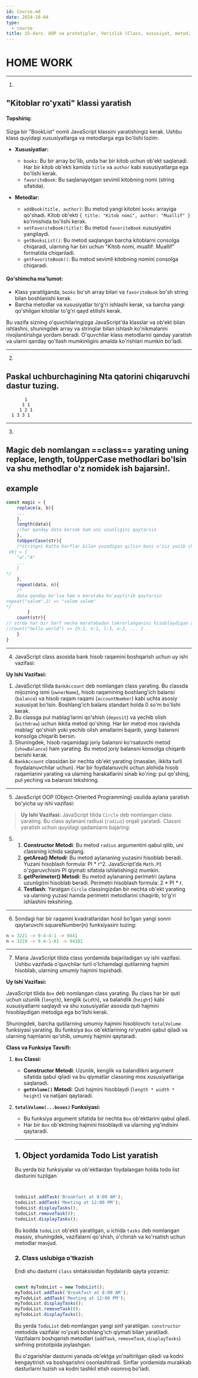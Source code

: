 ```yaml
---
id: Course.md
date: 2024-10-04
type:
  - course
title: 15-dars. OOP va prototiplar, Vorislik (Class, xususiyat, metod, getter va setter, ...)
---
```

# HOME WORK

----
1.
## "Kitoblar ro'yxati" klassi yaratish

#### Topshiriq:
Sizga bir "BookList" nomli JavaScript klassini yaratishingiz kerak. Ushbu klass quyidagi xususiyatlarga va metodlarga ega bo'lishi lozim:

- **Xususiyatlar:**
  - `books`: Bu bir array bo'lib, unda har bir kitob uchun ob'ekt saqlanadi. Har bir kitob ob'ekti kamida `title` va `author` kabi xususiyatlarga ega bo'lishi kerak.
  - `favoriteBook`: Bu saqlanayotgan sevimli kitobning nomi (string sifatida).

- **Metodlar:**
  - `addBook(title, author)`: Bu metod yangi kitobni `books` arrayiga qo'shadi. Kitob ob'ekti `{ title: "Kitob nomi", author: "Muallif" }` ko'rinishida bo'lishi kerak.
  - `setFavoriteBook(title)`: Bu metod `favoriteBook` xususiyatini yangilaydi.
  - `getBooksList()`: Bu metod saqlangan barcha kitoblarni consolga chiqaradi, ularning har biri uchun "Kitob nomi, muallif: Muallif" formatida chiqariladi.
  - `getFavoriteBook()`: Bu metod sevimli kitobning nomini consolga chiqaradi.

#### Qo'shimcha ma'lumot:
- Klass yaratilganda, `books` bo'sh array bilan va `favoriteBook` bo'sh string bilan boshlanishi kerak.
- Barcha metodlar va xususiyatlar to'g'ri ishlashi kerak, va barcha yangi qo'shilgan kitoblar to'g'ri qayd etilishi kerak.

Bu vazifa sizning o'quvchilaringizga JavaScript'da klasslar va ob'ekt bilan ishlashni, shuningdek array va stringlar bilan ishlash ko'nikmalarini rivojlantirishga yordam beradi. O'quvchilar klass metodlarini qanday yaratish va ularni qanday qo'llash mumkinligini amalda ko'rishlari mumkin bo'ladi.


---
2.
## Paskal uchburchagining Nta qatorini chiqaruvchi dastur tuzing.
		   1
		  1 1
		 1 2 1
	  1 3 3 1


----
3.
## Magic deb nomlangan ==class==  yarating uning **replace, length, toUpperCase** methodlari bo'lsin va shu methodlar o'z nomidek ish bajarsin!.


## example
```js
const magic = {
	replace(a, b){
	...
	},
	length(data){
	//har qanday data bersak ham uni uzunligini qaytarsin
	},
	toUpperCase(str){
	/*stringni Katta harflar bilan yozadigan qilsin buni o'ziz yozib chiqing tayyor codedan yoki string methotidan foydalanman
 obj = {
	"a":"A"
	...
	}
*/
	},
	repeat(data, n){
	/*
	data qanday bo'lsa ham n marotaba ko'paytirib qaytarsin
repeat("salom",2) => "salom salom"
*/
		}
	count(str){
// strda har bir harf necha marotabadan takrorlanganini hisoblaydigan algorithm tuzing!
//count("hello world") => {h:1, e:1, l:3, o:2, ... }
	}
}
```



----


4.  JavaScript class asosida bank hisob raqamini boshqarish uchun uy ishi vazifasi:

**Uy Ishi Vazifasi:**
1. JavaScript tilida `BankAccount` deb nomlangan class yarating. Bu classda mijozning ismi (`ownerName`), hisob raqamining boshlang'ich balansi (`balance`) va hisob raqam raqami (`accountNumber`) kabi uchta asosiy xususiyat bo'lsin. Boshlang'ich balans standart holda 0 so'm bo'lishi kerak.
2. Bu classga pul mablag'larini qo'shish (`deposit`) va yechib olish (`withdraw`) uchun ikkita metod qo'shing. Har bir metod mos ravishda mablag' qo'shish yoki yechib olish amallarini bajarib, yangi balansni konsolga chiqarib bersin.
3. Shuningdek, hisob raqamidagi joriy balansni ko'rsatuvchi metod (`showBalance`) ham yarating. Bu metod joriy balansni konsolga chiqarib berishi kerak.
4. `BankAccount` classidan bir nechta ob'ekt yarating (masalan, ikkita turli foydalanuvchilar uchun). Har bir foydalanuvchi uchun alohida hisob raqamlarini yarating va ularning harakatlarini sinab ko'ring: pul qo'shing, pul yeching va balansni tekshiring.


----
5.  JavaScript  OOP (Object-Oriented Programming) usulida aylana yaratish bo'yicha uy ishi vazifasi:


>**Uy Ishi Vazifasi:** JavaScript tilida `Circle` deb nomlangan class yarating. Bu class aylanani radiusi (`radius`) orqali yaratadi. Classni yaratish uchun quyidagi qadamlarni bajaring:

5.
	1.  **Constructor Metodi**: Bu metod `radius` argumentini qabul qilib, uni classning ichida saqlang.
	2. **getArea() Metodi**: Bu metod aylananing yuzasini hisoblab beradi. Yuzani hisoblash formula: PI * r^2. JavaScript'da `Math.PI` o'zgaruvchisini PI qiymati sifatida ishlatishingiz mumkin.
	3. **getPerimeter() Metodi**: Bu metod aylananing perimetri (aylana uzunligi)ni hisoblab beradi. Perimetri hisoblash formula: 2 * PI * r.
	4. **Testlash**: Yaratgan `Circle` classingizdan bir nechta ob'ekt yarating va ularning yuzasi hamda perimetri metodlarini chaqirib, to'g'ri ishlashini tekshiring.


----
6. Sondagi har bir raqamni kvadratlaridan hosil bo’lgan yangi sonni qaytaruvchi squareNumber(n) funksiyasini tuzing:
 ```js
n = 3221 -> 9-4-4-1 -> 9441
n = 3219 -> 9-4-1-81 -> 94181
```

---
7. Mana JavaScript tilida class yordamida bajariladigan uy ishi vazifasi. Ushbu vazifada o'quvchilar turli o'lchamdagi qutilarning hajmini hisoblab, ularning umumiy hajmini topishadi.

**Uy Ishi Vazifasi:**

JavaScript tilida `Box` deb nomlangan class yarating. Bu class har bir quti uchun uzunlik (`length`), kenglik (`width`), va balandlik (`height`) kabi xususiyatlarni saqlaydi va shu xususiyatlar asosida quti hajmini hisoblaydigan metodga ega bo'lishi kerak.

Shuningdek, barcha qutilarning umumiy hajmini hisoblovchi `totalVolume` funksiyasi yarating. Bu funksiya `Box` ob'ektlarining ro'yxatini qabul qiladi va ularning hajmlarini qo'shib, umumiy hajmini qaytaradi.

**Class va Funksiya Tavsifi:**

1. **`Box` Classi:**

    - **Constructor Metodi**: Uzunlik, kenglik va balandlikni argument sifatida qabul qiladi va bu qiymatlar classning mos xususiyatlariga saqlanadi.
    - **`getVolume()` Metodi**: Quti hajmini hisoblaydi (`length * width * height`) va natijani qaytaradi.
2. **`totalVolume(...boxes)` Funksiyasi:**

    - Bu funksiya argument sifatida bir nechta `Box` ob'ektlarini qabul qiladi.
    - Har bir `Box` ob'ektining hajmini hisoblaydi va ularning yig'indisini qaytaradi.

    ---


    ##  1. Object yordamida Todo List yaratish

    Bu yerda biz funksiyalar va ob'ektlardan foydalangan holda todo list dasturini tuzilgan

    ```javascript


    todoList.addTask('Breakfast at 8:00 AM');
    todoList.addTask('Meeting at 12:00 PM');
    todoList.displayTasks();
    todoList.removeTask(0);
    todoList.displayTasks();
    ```

    Bu kodda `todoList` ob'ekti yaratilgan, u ichida `tasks` deb nomlangan massiv, shuningdek, vazifalarni qo'shish, o'chirish va ko'rsatish uchun metodlar mavjud.

    ### 2. Class uslubiga o'tkazish

    Endi shu dasturni `class` sintaksisidan foydalanib qayta yozamiz:

    ```javascript

    const myTodoList = new TodoList();
    myTodoList.addTask('Breakfast at 8:00 AM');
    myTodoList.addTask('Meeting at 12:00 PM');
    myTodoList.displayTasks();
    myTodoList.removeTask(0);
    myTodoList.displayTasks();
    ```

    Bu yerda `TodoList` deb nomlangan yangi sinf yaratilgan. `constructor` metodida vazifalar ro'yxati boshlang'ich qiymati bilan yaratiladi. Vazifalarni boshqarish metodlari (`addTask`, `removeTask`, `displayTasks`) sinfning prototipida joylashgan.

    Bu o'zgarishlar dasturni yanada ob'ektga yo'naltirilgan qiladi va kodni kengaytirish va boshqarishni osonlashtiradi. Sinflar yordamida murakkab dasturlarni tuzish va kodni tashkil etish osonroq bo'ladi.
